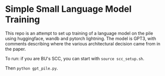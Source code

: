 # Simple Small Language Model Training

This repo is an attempt to set up training of a language model on the pile using huggingface, wandb and pytorch lightning.
The model is GPT3, with comments describing where the various architectural decision came from in the paper.

To run: if you are BU's SCC, you can start with `source scc_setup.sh`.

Then `python gpt_pile.py`.
